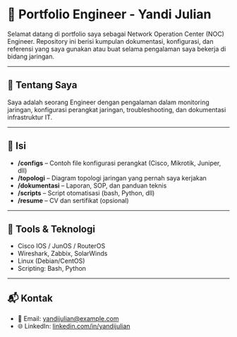 # 📡 Portfolio Engineer - Yandi Julian

Selamat datang di portfolio saya sebagai Network Operation Center (NOC) Engineer. Repository ini berisi kumpulan dokumentasi, konfigurasi, dan referensi yang saya gunakan atau buat selama pengalaman saya bekerja di bidang jaringan.

---

## 🧠 Tentang Saya
Saya adalah seorang Engineer dengan pengalaman dalam monitoring jaringan, konfigurasi perangkat jaringan, troubleshooting, dan dokumentasi infrastruktur IT.

---

## 📁 Isi 
- **/configs** – Contoh file konfigurasi perangkat (Cisco, Mikrotik, Juniper, dll)
- **/topologi** – Diagram topologi jaringan yang pernah saya kerjakan
- **/dokumentasi** – Laporan, SOP, dan panduan teknis
- **/scripts** – Script otomatisasi (bash, Python, dll)
- **/resume** – CV dan sertifikat (opsional)

---

## 🔧 Tools & Teknologi
- Cisco IOS / JunOS / RouterOS
- Wireshark, Zabbix, SolarWinds
- Linux (Debian/CentOS)
- Scripting: Bash, Python

---

## 📬 Kontak
- 📧 Email: yandijulian@example.com
- 🌐 LinkedIn: [linkedin.com/in/yandijulian](https://linkedin.com/in/yandijulian)

